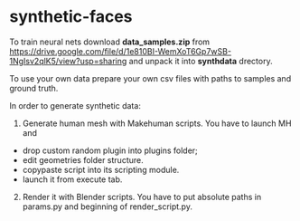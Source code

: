 # synthetic-faces

To train neural nets download __data_samples.zip__ from https://drive.google.com/file/d/1e810BI-WemXoT6Gp7wSB-1NgIsv2qlK5/view?usp=sharing and unpack it into __synthdata__ drectory.

To use your own data prepare your own csv files with paths to samples and ground truth.

In order to generate synthetic data:

1. Generate human mesh with Makehuman scripts. You have to launch MH and
  * drop custom random plugin into plugins folder;
  * edit geometries folder structure.
  * copypaste script into its scripting module.
  * launch it from execute tab.
2. Render it with Blender scripts. You have to put absolute paths in params.py and beginning of render_script.py.
